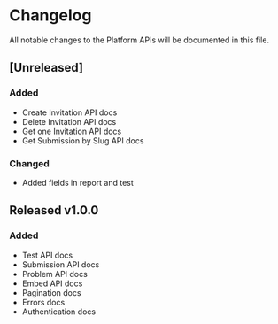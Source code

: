 # Changelog
All notable changes to the Platform APIs will be documented in this file.

## [Unreleased]
### Added
- Create Invitation API docs
- Delete Invitation API docs
- Get one Invitation API docs
- Get Submission by Slug API docs

### Changed
- Added fields in report and test


## Released v1.0.0
### Added
- Test API docs
- Submission API docs
- Problem API docs
- Embed API docs
- Pagination docs
- Errors docs
- Authentication docs
